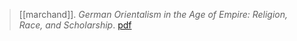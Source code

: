 > [[marchand]]. *German Orientalism in the Age of Empire: Religion, Race, and Scholarship*. [pdf](marchand2009.pdf)